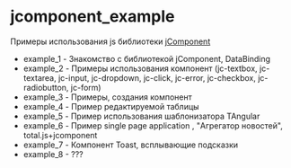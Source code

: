 # jcomponent_example
Примеры использования js библиотеки [jComponent](https://github.com/totaljs/jComponent)

* example_1 - Знакомство с библиотекой jComponent, DataBinding
* example_2 - Примеры использования компонент (jc-textbox, jc-textarea, jc-input, jc-dropdown, jc-click, jc-error, jc-checkbox, jc-radiobutton, jc-form)
* example_3 - Примеры, создания компонент
* example_4 - Пример редактируемой таблицы
* example_5 - Пример использования шаблонизатора TAngular
* example_6 - Пример single page application , "Агрегатор новостей", total.js+jcomponent
* example_7 - Компонент Toast, всплывающие подсказки
* example_8 - ???

